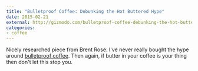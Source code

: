 ```yaml
---
title: "Bulletproof Coffee: Debunking the Hot Buttered Hype"
date: 2015-02-21
external: http://gizmodo.com/bulletproof-coffee-debunking-the-hot-buttered-hype-1681321467
categories:
- coffee
---
```


Nicely researched piece from Brent Rose. I've never really bought the 
hype around [bulletproof coffee](http://www.nytimes.com/2014/12/14/style/the-cult-of-the-bulletproof-coffee-diet.html?_r=0). Then again, if butter in your coffee is 
your thing then don't let this stop you.
